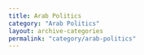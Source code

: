 ```yaml
---
title: Arab Politics
category: "Arab Politics"
layout: archive-categories
permalink: "category/arab-politics"
---
```

